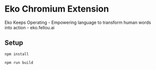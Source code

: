 # **Eko Chromium Extension**

Eko Keeps Operating - Empowering language to transform human words into action - eko.fellou.ai

## Setup
```
npm install

npm run build
```